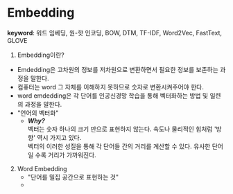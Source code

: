 # Embedding
**keyword**: 워드 임베딩, 원-핫 인코딩, BOW, DTM, TF-IDF, Word2Vec, FastText, GLOVE

1. Embedding이란?
  - Emdedding은 고차원의 정보를 저차원으로 변환하면서 필요한 정보를 보존하는 과정을 말한다.
  - 컴퓨터는 word 그 자체를 이해하지 못하므로 숫자로 변환시켜주어야 한다.
  - word emdedding은 각 단어를 인공신경망 학습을 통해 벡터화하는 방법 및 일련의 과정을 말한다.
  - "언어의 벡터화"
    - _**Why?**_  
      벡터는 숫자 하나의 크기 만으로 표현하지 않는다. 속도나 물리적인 힘처럼 '방향' 역시 가지고 있다.  
      벡터의 이러한 성질을 통해 각 단어들 간의 거리를 계산할 수 있다.
      유사한 단어일 수록 거리가 가까워진다.
      
2. Word Embedding  
   - "단어를 밀집 공간으로 표현하는 것"
   - 
